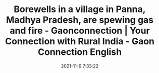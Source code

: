 ---
"title": "Borewells in a village in Panna, Madhya Pradesh, are spewing gas and fire - Gaonconnection | Your Connection with Rural India - Gaon Connection English"
"date": "2021-11-9 7:33:22"
"feed_name": "GOOGLENEWSMINING"
"feed_website": "https://news.google.com/search?q=mining%2Bincident&hl=en-US&gl=US&ceid=US:en"
"feed_rss": "https://news.google.com/rss/search?q=mining%2Bincident&hl=en-US&gl=US&ceid=US:en"
"link": "https://en.gaonconnection.com/madhya-pradesh-panna-borewell-fire-natural-gas-ongc-jhumta-village-safety-public-gathering/"
"source": "{'href': 'https://en.gaonconnection.com', 'title': 'Gaon Connection English'}"
"file": "_posts/2021-1-1-41cb7696c07aa80c1f1591127e907ba49ddab415.md"
"accident": "1"
"drilling": "1"
"dead": "0"
"injured": "0"
"arrested": "0"
"place": "unknown place"
"where": "unknown site"
"causes": "unknown"
"place_uri": "unknown place"
---